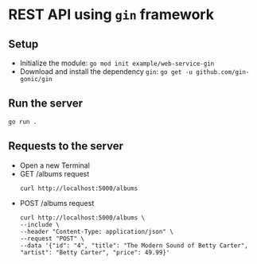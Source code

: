 # REST API using `gin` framework

## Setup

- Initialize the module: `go mod init example/web-service-gin`
- Download and install the dependency `gin`: `go get -u github.com/gin-gonic/gin`

## Run the server

```
go run .
```

## Requests to the server

- Open a new Terminal
- GET /albums request
  ```shell
  curl http://localhost:5000/albums
  ```
- POST /albums request
  ```shell
  curl http://localhost:5000/albums \
  --include \
  --header "Content-Type: application/json" \
  --request "POST" \
  --data '{"id": "4", "title": "The Modern Sound of Betty Carter", "artist": "Betty Carter", "price": 49.99}'
  ```
